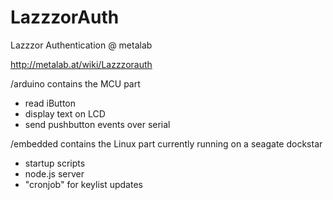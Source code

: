LazzzorAuth
===========

Lazzzor Authentication @ metalab

http://metalab.at/wiki/Lazzzorauth

/arduino contains the MCU part 
  - read iButton
  - display text on LCD
  - send pushbutton events over serial

/embedded contains the Linux part currently running on a seagate dockstar
 - startup scripts
 - node.js server
 - "cronjob" for keylist updates
